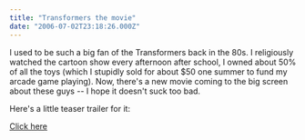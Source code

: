 ```yaml
---
title: "Transformers the movie"
date: "2006-07-02T23:18:26.000Z"
---
```


I used to be such a big fan of the Transformers back in the 80s. I religiously watched the cartoon show every afternoon after school, I owned about 50% of all the toys (which I stupidly sold for about $50 one summer to fund my arcade game playing). Now, there's a new movie coming to the big screen about these guys -- I hope it doesn't suck too bad.

Here's a little teaser trailer for it:

[Click here](http://www.transformersmovie.com/)
